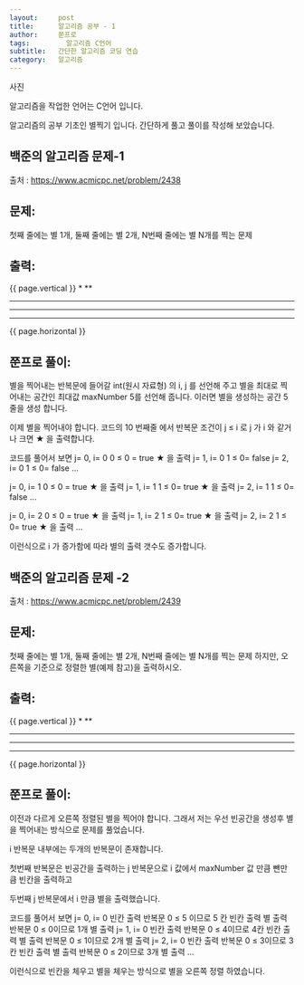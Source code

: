 ```yaml
---
layout:     post
title:      알고리즘 공부 - 1
author:     쭌프로
tags: 		  알고리즘 C언어
subtitle:   간단한 알고리즘 코딩 연습
category:   알고리즘
---
```

<!-- Start Writing Below in Markdown -->


사진

알고리즘을 작업한 언어는 C언어 입니다.

알고리즘의 공부 기초인 별찍기 입니다. 
간단하게 풀고 풀이를 작성해 보았습니다.

## 백준의 알고리즘 문제-1

출처 : https://www.acmicpc.net/problem/2438

## 문제:

첫째 줄에는 별 1개, 둘째 줄에는 별 2개, N번째 줄에는 별 N개를 찍는 문제

## 출력:

{{ page.vertical }}
*
**
***
****
*****
{{ page.horizontal }}

## 쭌프로 풀이:
<script src="https://gist.github.com/alalstjr/939674d534195ce653c98097980d065a.js"></script>

별을 찍어내는 반복문에 들어갈 int(원시 자료형) 의 i, j 를 선언해 주고
별을 최대로 찍어내는 공간인 최대값 maxNumber 5를 선언해 줍니다. 
이러면 별을 생성하는 공간 5 줄을 생성 합니다.

이제 별을 찍어내야 합니다. 
코드의 10 번째줄 에서 반복문 조건이 j ≤ i 로 j 가 i 와 같거나 크면 ★ 을 출력합니다.

코드를 풀어서 보면
j= 0, i= 0
0 ≤ 0 = true ★ 을 출력
j= 1, i= 0
1 ≤ 0= false
j= 2, i= 0
1 ≤ 0= false
…

j= 0, i= 1
0 ≤ 0 = true ★ 을 출력
j= 1, i= 1
1 ≤ 0= true ★ 을 출력
j= 2, i= 1
1 ≤ 0= false
…

j= 0, i= 2
0 ≤ 0 = true ★ 을 출력
j= 1, i= 2
1 ≤ 0= true ★ 을 출력
j= 2, i= 2
1 ≤ 0= true ★ 을 출력
…

이런식으로 i 가 증가함에 따라 별의 출력 갯수도 증가합니다.

## 백준의 알고리즘 문제 -2

출처 : https://www.acmicpc.net/problem/2439

## 문제:

첫째 줄에는 별 1개, 둘째 줄에는 별 2개, N번째 줄에는 별 N개를 찍는 문제
하지만, 오른쪽을 기준으로 정렬한 별(예제 참고)을 출력하시오.

## 출력:

{{ page.vertical }}
    *
   **
  ***
 ****
*****
{{ page.horizontal }}

## 쭌프로 풀이:

<script src="https://gist.github.com/alalstjr/8b6320c1cb07b70f3cd228b40254a633.js"></script>

이전과 다르게 오른쪽 정렬된 별을 찍어야 합니다.
그래서 저는 우선 빈공간을 생성후
별을 찍어내는 방식으로 문제를 풀었습니다.

i 반복문 내부에는 두개의 반복문이 존재합니다.

첫번째 반복문은 빈공간을 출력하는 j 반복문으로
i 값에서 maxNumber 값 만큼 뺀만큼 빈칸을 출력하고

두번째 j 반복문에서 i 만큼 별을 출력했습니다.

코드를 풀어서 보면
j= 0, i= 0
빈칸 출력 반복문 0 ≤ 5 이므로 5 칸 빈칸 출력
별 출력 반복문 0 ≤ 0이므로 1개 별 출력
j= 1, i= 0
빈칸 출력 반복문 0 ≤ 4이므로 4칸 빈칸 출력
별 출력 반복문 0 ≤ 1이므로 2개 별 출력
j= 2, i= 0
빈칸 출력 반복문 0 ≤ 3이므로 3칸 빈칸 출력
별 출력 반복문 0 ≤ 2이므로 3개 별 출력
…

이런식으로 빈칸을 체우고 별을 체우는 방식으로 
별을 오른쪽 정렬 하였습니다.
